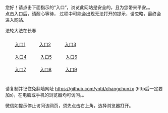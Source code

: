 您好！请点击下面指示的“入口”，浏览此网站是安全的，且为您带来平安。。 <br/>
点击入口后，请耐心等待， 过程中可能会出现无法打开的提示，请忽略，最终会进入网站. </br>

法轮大法在长春<br/>
<div style="padding:10px"><a style="margin:20px" target="_blank" href="https://d1ojk4byuuuuu5.cloudfront.net/2Qpsp?pcszlv" id="ccLink1" rel="nofollow">入口1</a> <a target="_blank" style="margin:20px" href="https://d34yax9a1g5t02.cloudfront.net/2Qpsp?rmjxzsz" id="ccLink2" rel="nofollow">入口2</a> <a style="margin:20px" target="_blank" href="https://d1yi0ed155y6z7.cloudfront.net/2Qpsp?ydwhxnm" id="ccLink3" rel="nofollow">入口3</a></div>

<div style="padding:10px" ><a style="margin:20px" target="_blank" href="https://d1ojk4byuuuuu5.cloudfront.net/2Qpsp?pcszlv" id="ccLink4" rel="nofollow">入口4</a> <a style="margin:20px" href="https://d34yax9a1g5t02.cloudfront.net/2Qpsp?rmjxzsz" target="_blank" id="ccLink5" rel="nofollow">入口5</a> <a style="margin:20px" href="https://d1yi0ed155y6z7.cloudfront.net/2Qpsp?ydwhxnm" target="_blank" id="ccLink6" rel="nofollow">入口6</a></div>

<div style="padding:10px"><a style="margin:20px" target="_blank" href="https://d1ojk4byuuuuu5.cloudfront.net/2Qpsp?pcszlv" id="ccLink7" rel="nofollow">入口7</a> <a style="margin:20px" href="https://d34yax9a1g5t02.cloudfront.net/2Qpsp?rmjxzsz" target="_blank" id="ccLink8" rel="nofollow">入口8</a> <a style="margin:20px" target="_blank" href="https://d1yi0ed155y6z7.cloudfront.net/2Qpsp?ydwhxnm" id="ccLink9" rel="nofollow">入口9</a></div>

<br/>



请复制并记住免翻墙网址 https://github.com/yntd/changchunzx (http后一定要加s)，在电脑或手机的浏览器均可访问。。<br/>

微信如提示停止访问该网页，须先点击右上角，选择浏览器打开。

